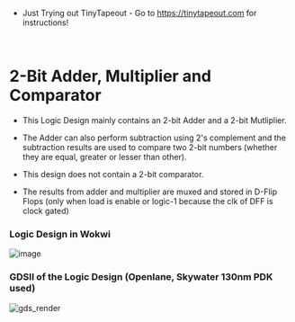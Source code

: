 - Just Trying out TinyTapeout - Go to https://tinytapeout.com for instructions!
</br>

# 2-Bit Adder, Multiplier and Comparator

- This Logic Design mainly contains an 2-bit Adder and a 2-bit Mutliplier.
- The Adder can also perform subtraction using 2's complement and the subtraction results are used to compare two 2-bit numbers (whether they are equal, greater or lesser than other). 
- This design does not contain a 2-bit comparator.

- The results from adder and multiplier are muxed and stored in D-Flip Flops (only when load is enable or logic-1 because the clk of DFF is clock gated) 

### Logic Design in Wokwi
![image](https://user-images.githubusercontent.com/84563214/188326522-5c286e24-babc-43f0-8070-86adcc182a46.png)

### GDSII of the Logic Design (Openlane, Skywater 130nm PDK used)
![gds_render](https://user-images.githubusercontent.com/84563214/188326515-eec373c3-b434-4543-a390-9b3675d59678.svg)
 


